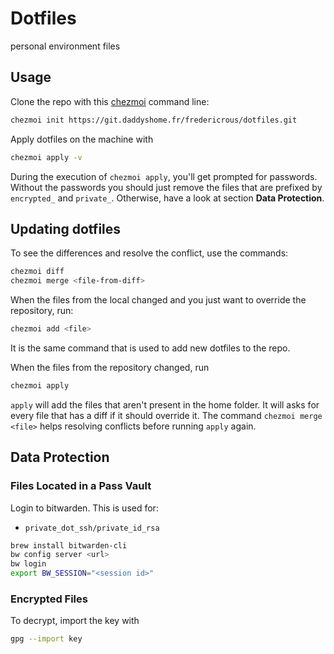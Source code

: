 # Dotfiles

personal environment files

## Usage

Clone the repo with this [chezmoi](https://www.chezmoi.io/) command line:

```sh
chezmoi init https://git.daddyshome.fr/fredericrous/dotfiles.git
```

Apply dotfiles on the machine with

```sh
chezmoi apply -v
```

During the execution of `chezmoi apply`, you'll get prompted for passwords.
Without the passwords you should just remove the files that are
prefixed by `encrypted_` and `private_`.
Otherwise, have a look at section **Data Protection**.

## Updating dotfiles

To see the differences and resolve the conflict, use the commands:

```sh
chezmoi diff
chezmoi merge <file-from-diff>
```

When the files from the local changed and you just
want to override the repository, run:

```sh
chezmoi add <file>
```

It is the same command that is used to add new dotfiles to the repo.

When the files from the repository changed, run

```sh
chezmoi apply
```

`apply` will add the files that aren't present in the home folder.
It will asks for every file that has a diff if it should override it.
The command `chezmoi merge <file>` helps resolving conflicts before running `apply` again.

## Data Protection

### Files Located in a Pass Vault

Login to bitwarden. This is used for:

- `private_dot_ssh/private_id_rsa`

```sh
brew install bitwarden-cli
bw config server <url>
bw login
export BW_SESSION="<session id>"
```

### Encrypted Files

To decrypt, import the key with

```sh
gpg --import key
```
